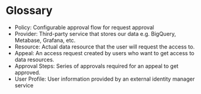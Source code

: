 # Glossary

* Policy: Configurable approval flow for request approval
* Provider: Third-party service that stores our data e.g. BigQuery, Metabase, Grafana, etc.
* Resource: Actual data resource that the user will request the access to.
* Appeal: An access request created by users who want to get access to data resources.
* Approval Steps: Series of approvals required for an appeal to get approved.
* User Profile: User information provided by an external identity manager service


